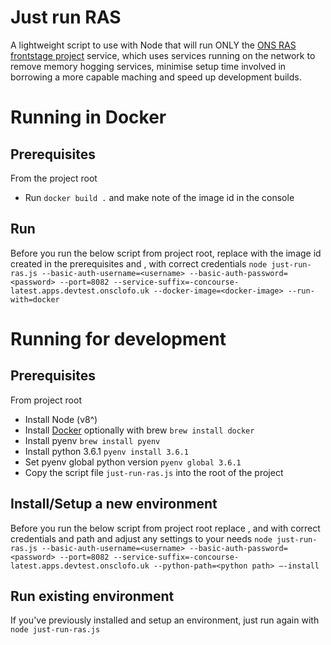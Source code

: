 Just run RAS
============
A lightweight script to use with Node that will run ONLY the 
[ONS RAS frontstage project](https://github.com/ONSdigital/ras-frontstage) service, which uses services 
running on the network to remove memory hogging services, minimise setup time 
involved in borrowing a more capable maching and speed up development builds.



Running in Docker
=================

Prerequisites
-------------
From the project root
* Run `docker build .` and make note of the image id in the console

Run
---
Before you run the below script from project root, replace <docker image> with 
the image id created in the prerequisites and <username>, <password> with 
correct credentials
`node just-run-ras.js --basic-auth-username=<username> --basic-auth-password=<password> --port=8082 --service-suffix=-concourse-latest.apps.devtest.onsclofo.uk --docker-image=<docker-image> --run-with=docker`



Running for development
=======================

Prerequisites
-------------
From project root
* Install Node (v8^)
* Install [Docker](https://www.docker.com/) optionally with brew `brew install docker`
* Install pyenv `brew install pyenv`
* Install python 3.6.1 `pyenv install 3.6.1`
* Set pyenv global python version `pyenv global 3.6.1`
* Copy the script file `just-run-ras.js` into the root of the project

Install/Setup a new environment
--------------
Before you run the below script from project root replace <username>, <password> and <python path> with correct credentials and path and adjust any settings to your needs
`node just-run-ras.js --basic-auth-username=<username> --basic-auth-password=<password> --port=8082 --service-suffix=-concourse-latest.apps.devtest.onsclofo.uk --python-path=<python path> —-install`

Run existing environment
------------------------
If you've previously installed and setup an environment, just run again with
`node just-run-ras.js`
